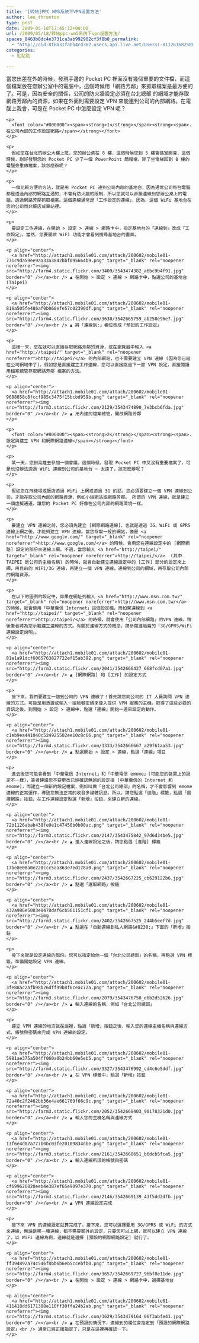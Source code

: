 ```yaml
---
title: '[转帖]PPC WM5系统下VPN设置方法'
author: leo_thronton
type: post
date: 2009-05-18T17:45:12+00:00
url: /2009/05/18/转帖ppc-wm5系统下vpn设置方法/
spaces_8463b8dc4e3731ca3ab992902cf3f8b8_permalink:
  - "http://cid-8f6a31fabb4cd362.users.api.live.net/Users(-8112616825800567966)/Blogs('8F6A31FABB4CD362!102')/Entries('8F6A31FABB4CD362!987')?authkey=yuBuArwciRo%24"
categories:
  - 贴贴贴

---
```

<div id="msgcns!8F6A31FABB4CD362!987" class="bvMsg">
  <div>
    <p>
      當您出差在外的時候，發現手邊的 Pocket PC 裡面沒有幾個重要的文件檔，而這個檔案放在您辦公室中的電腦中，這個時候用「網路芳鄰」來抓取檔案是最方便的了。可是，因為安全的關係，公司的防火牆設定必須在台北總部 的網域才能存取網路芳鄰內的資源，如果在外面則需要設定 VPN 來能連到公司的內部網路。在電腦上我會，可是在 Pocket PC 中怎麼設定 VPN 呢？
    </p>
    
    <p>
      <font color="#800000"><span><strong>1</strong></span><strong><span>. 在公司內部的工作設定網路</span></strong></font>
    </p>
    
    <p>
      假如您在台北的辦公大樓上班，您的辦公桌在 8 樓，這個時候您到 5 樓會議室開會，這個時候，剛好發現您的 Pocket PC 少了一個 PowerPoint 簡報檔，除了坐電梯回到 8 樓的電腦旁重傳檔案，該怎麼辦呢？
    </p>
    
    <p>
      一個比較方便的方法，就是用 Pocket PC 連到公司內部的基地台，因為通常公司每台電腦都是透過內部的網路互通的，不會有防火牆的限制，所以您就可以直接連線到您辦公桌上的電腦，透過網路芳鄰抓取檔案。這個連線通常是「工作設定的連線」，因為，這個 WiFi 基地台在您的公司而非飯店或車站裡。
    </p>
    
    <p>
      要設定工作連線，在開始 > 設定 > 連線 > 網路卡中，指定基地台的「連線到」改成「工作設定」。當然，您要開啟 WiFi 功能才會看到搜尋基地台的畫面。
    </p>
    
    <p align="center">
      <a href="http://attach1.mobile01.com/attach/200602/mobile01-771c9da59ee9aa33a3842bbf095664b9.png" target="_blank" rel="noopener noreferrer"><img src="http://farm4.static.flickr.com/3409/3543474382_a6bc9b4f91.jpg" border="0" /></a><br /> ▲ 在開始 > 設定 > 連線 > 網路卡中，點選公司的基地台 (Taipei)
    </p>
    
    <p align="center">
      <a href="http://attach1.mobile01.com/attach/200602/mobile01-816a505fe486af0b068efe57c02390df.png" target="_blank" rel="noopener noreferrer"><img src="http://farm4.static.flickr.com/3630/3542665759_ab258e96e7.jpg" border="0" /></a><br /> ▲ 將「連線到:」欄位改成「預設的工作設定」
    </p>
    
    <p>
      這樣一來，您在就可以直接存取網路芳鄰的資源，或在瀏覽器中輸入 <a href="http://taipei/" target="_blank" rel="noopener noreferrer">http://taipei/</a> 的內部網站，也不需要建立 VPN 連線 (因為您已經在公司網域中了)。假如您是直接建立工作連線，您可以直接跳過下一節 VPN 設定，直接閱讀用檔案總管存取網路芳鄰 檔案的方法。
    </p>
    
    <p align="center">
      <a href="http://attach1.mobile01.com/attach/200602/mobile01-9688858c8fccf985c3475f15bcbd959b.png" target="_blank" rel="noopener noreferrer"><img src="http://farm3.static.flickr.com/2129/3543474890_7e3bcb6fda.jpg" border="0" /></a><br /> ▲ 用內建的檔案總管，開啟網路芳鄰
    </p>
    
    <p>
      <font color="#800000"><span><strong>2</strong></span><strong><span>. 設定與建立 VPN 和網際網路連線</span></strong></font>
    </p>
    
    <p>
      某一天，您到高雄去參加一個會議。這個時候，發現 Pocket PC 中又沒有重要檔案了，可是也沒辦法透過 WiFi 連線到公司的基地台 ─ 太遠了，該怎麼辦呢？
    </p>
    
    <p>
      假如您在飛機場或飯店透過 WiFi 上網或透過 3G 的話，您必須要建立一個 VPN 連線到公司，才能存取公司內部的網路資源，例如小組網站或網路芳鄰。 所謂的 VPN 連線，就是建立一個虛擬通道，讓您的 Pocket PC 好像在公司內部的網路環境一樣。
    </p>
    
    <p>
      要建立 VPN 連線之前，您必須先建立 [網際網路連線]，也就是透過 3G、WiFi 或 GPRS 連線上網之後，才能夠建立 VPN 連線。當您存取一般的網站，像是 <a href="http://www.google.com/" target="_blank" rel="noopener noreferrer">http://www.google.com/</a> 的時候，會用您在連線設定中的 [網際網路] 設定的部份來連線上網。不過，當您輸入 <a href="http://taipei/" target="_blank" rel="noopener noreferrer">http://taipei/</a>  (其中 TAIPEI 是公司的主機名稱) 的時候，就會自動建立連線設定中的 [工作] 部分的設定來上網，用目前的 WiFi/3G 連線，再建立一個 VPN 連線，連線到公司的網域，再存取公司內部的網路資源。
    </p>
    
    <p>
      在以下的圖例的設定中，如果在網址列輸入 <a href="http://www.msn.com.tw/" target="_blank" rel="noopener noreferrer">http://www.msn.com.tw/</a> 的時候，就會使用「中華電信 Internet」這個設定檔，而如果連線到 <a href="http://taipei/" target="_blank" rel="noopener noreferrer">http://taipei/</a> 的時候，就會使用「公司內部網路」的VPN 連線。稍後筆者將為您示範建立連線的方式。有關於連線方式的概念，請參閱進階篇的「3G/GPRS/WiFi 連線設定說明」。
    </p>
    
    <p align="center">
      <a href="http://attach1.mobile01.com/attach/200602/mobile01-81e1a91dcf6065763827722ef15ab392.png" target="_blank" rel="noopener noreferrer"><img src="http://farm3.static.flickr.com/2041/3542666427_668fcd07a1.jpg" border="0" /></a><br /> ▲ [網際網路] 和 [工作] 的設定方式
    </p>
    
    <p>
      接下來，我們要建立一個到公司的 VPN 連線了！首先請您向公司的 IT 人員詢問 VPN 連線的方式，可能是用憑證或輸入一組帳號密碼來登入提供 VPN 服務的主機。取得了這些必要的資訊之後，到開始 > 設定 > 連線中，點選「連線」開始一連串設定的動作。
    </p>
    
    <p align="center">
      <a href="http://attach1.mobile01.com/attach/200602/mobile01-c1eb9ea441040c524925502ee10c8c66.png" target="_blank" rel="noopener noreferrer"><img src="http://farm4.static.flickr.com/3333/3542666667_a29f61aa53.jpg" border="0" /></a><br /> ▲ 點選開始 > 設定 > 連線，點選「連線」項目
    </p>
    
    <p>
      進去後您可能會看到「中華電信 Internet」和「中華電信 emome」(可能您的裝置上的設定不一樣)，筆者建議您不要更改已經確認無誤的設定擋 (中華電信的 Internet 和 emome)，而建立一個新的設定檔案，例如叫做「台北公司總部」的名稱，才不會影響到 emome 連線的正常運作，導致您無法正常的收發多媒體訊息。所以，請您點選「進階」標籤，點選「選擇網路」按鈕，在工作連線設定點選「新增」按鈕，來建立新的連線。
    </p>
    
    <p align="center">
      <a href="http://attach1.mobile01.com/attach/200602/mobile01-72b1126abab438fe0e1c47450b0b00ac.png" target="_blank" rel="noopener noreferrer"><img src="http://farm3.static.flickr.com/2147/3543475842_97d6d34be5.jpg" border="0" /></a><br /> ▲ 進入連線設定之後，請您點選 [進階] 標籤
    </p>
    
    <p align="center">
      <a href="http://attach1.mobile01.com/attach/200602/mobile01-17be8e08a0e220ccc5aa363e7ed178a0.png" target="_blank" rel="noopener noreferrer"><img src="http://farm3.static.flickr.com/2437/3542667225_cb629122b6.jpg" border="0" /></a><br /> ▲ 點選「選取網路」按鈕
    </p>
    
    <p align="center">
      <a href="http://attach1.mobile01.com/attach/200602/mobile01-432a986e5003e8478daf6cb561151cf1.png" target="_blank" rel="noopener noreferrer"><img src="http://farm3.static.flickr.com/2402/3542667525_244b5eef7d.jpg" border="0" /></a><br /> ▲ 點選在「自動連線到私人網路&#8230;」下面的「新增」按鈕
    </p>
    
    <p>
      接下來就是設定連線的部份。您可以指定給他一個「台北公司總部」的名稱，再點選 VPN 標籤，準備開始設定 VPN 連線。
    </p>
    
    <p align="center">
      <a href="http://attach1.mobile01.com/attach/200602/mobile01-3fe88ac2afb98b26dff99b8f6ceac72a.png" target="_blank" rel="noopener noreferrer"><img src="http://farm3.static.flickr.com/2079/3543476750_e6b2d52626.jpg" border="0" /></a><br /> ▲ 輸入連線的名稱，例如「台北公司總部」
    </p>
    
    <p>
      建立 VPN 連線的地方就在這裡，點選「新增」按鈕之後，輸入您的連線主機名稱與連線方式、帳號與密碼來完成 VPN 連線的設定。
    </p>
    
    <p align="center">
      <a href="http://attach1.mobile01.com/attach/200602/mobile01-5981ae375a504ff060a0b24bb60e5eb5.png" target="_blank" rel="noopener noreferrer"><img src="http://farm4.static.flickr.com/3327/3543476992_cd4c6e5ddf.jpg" border="0" /></a><br /> ▲ 在 VPN 標籤中，點選「新增」按鈕
    </p>
    
    <p align="center">
      <a href="http://attach1.mobile01.com/attach/200602/mobile01-72a40c2f2462bb36e4ae661709f66c9c.png" target="_blank" rel="noopener noreferrer"><img src="http://farm3.static.flickr.com/2052/3542668403_90178321d0.jpg" border="0" /></a><br /> ▲ 輸入您的主機名稱與連線方式
    </p>
    
    <p align="center">
      <a href="http://attach1.mobile01.com/attach/200602/mobile01-13f6e4d07a777b0bc03fe20109834dbe.png" target="_blank" rel="noopener noreferrer"><img src="http://farm3.static.flickr.com/2161/3542668651_b6dcb5fca5.jpg" border="0" /></a><br /> ▲ 輸入連線所須的帳號與密碼
    </p>
    
    <p align="center">
      <a href="http://attach1.mobile01.com/attach/200602/mobile01-cf699626820eeb4e387ef65e9097e370.png" target="_blank" rel="noopener noreferrer"><img src="http://farm3.static.flickr.com/2146/3542669139_43f5dd2dfb.jpg" border="0" /></a><br /> ▲ VPN 連線設定完成
    </p>
    
    <p>
      接下來 VPN 的連線設定就算完成了。接下來，您可以選擇要用 3G/GPRS 或 WiFi 的方式來連線，無論是哪一種連線，都不需要額外的設定，只要您可以上網，就可以建立 VPN 連線了。以 WiFi 連線為例，連線就是選擇 [預設的網際網路設定] 就行了。
    </p>
    
    <p align="center">
      <a href="http://attach1.mobile01.com/attach/200602/mobile01-ff394892a74c546f8bb6b6eb5ccebfb0.png" target="_blank" rel="noopener noreferrer"><img src="http://farm4.static.flickr.com/3657/3542669727_96bf8e11de.jpg" border="0" /></a><br /> ▲ 在開始 > 設定 > 連線 > 網路卡中，選擇基地台
    </p>
    
    <p align="center">
      <a href="http://attach1.mobile01.com/attach/200602/mobile01-411418dd6171308e110ff30ffa24b2ab.png" target="_blank" rel="noopener noreferrer"><img src="http://farm4.static.flickr.com/3629/3543479164_06f3abfe41.jpg" border="0" /></a><br /> ▲ 在預設的情況下，連線到的欄位會指定到「預設的網際網路設定」<br /> 通常已經正確指定了，只是在這裡再確認一下。
    </p>
  </div>
  
  <p>
    <ins><ins></ins></ins></div>